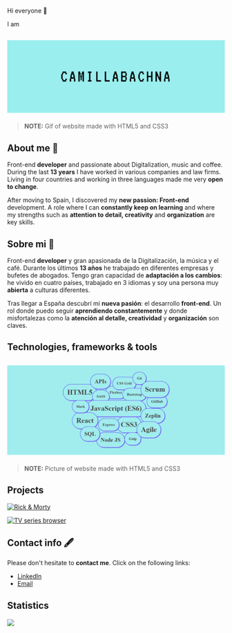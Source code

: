 Hi everyone :open_hands:

I am

<h2 align="center">
  <img src="images/camilla.gif" alt="Camilla name" width="600px" />
  <br>
</h2>

> **NOTE:** Gif of website made with HTML5 and CSS3

## About me :speech_balloon:

Front-end **developer** and passionate about Digitalization, music and coffee.
During the last **13 years** I have worked in various companies and law firms. Living in four countries and
working in three languages made me very **open to change**.

After moving to Spain, I discovered my **new passion: Front-end** development. A role where I can **constantly
keep on learning** and where my strengths such as **attention to detail, creativity** and **organization** are key
skills.

## Sobre mi :speech_balloon:

Front-end **developer** y gran apasionada de la Digitalización, la música y el café.
Durante los últimos **13 años** he trabajado en diferentes empresas y bufetes de abogados. Tengo gran
capacidad de **adaptación a los cambios**: he vivido en cuatro países, trabajado en 3 idiomas y soy una persona
muy **abierta** a culturas diferentes.

Tras llegar a España descubrí mi **nueva pasión**: el desarrollo **front-end**. Un rol donde puedo seguir
**aprendiendo constantemente** y donde misfortalezas como la **atención al detalle, creatividad** y **organización**
son claves.

## Technologies, frameworks & tools

<h2 align="center">
  <img src="images/technologies_frameworks_and_tools.png" alt="Camilla name" width="800px"/>
  <br>
</h2>

> **NOTE:** Picture of website made with HTML5 and CSS3

## Projects

[![Rick & Morty](https://github-readme-stats.vercel.app/api/pin/?username=camilla-bachna&repo=rick-and-morty&theme=cobalt)](https://github.com/camilla-bachna/rick-and-morty)

[![TV series browser](https://github-readme-stats.vercel.app/api/pin/?username=camilla-bachna&repo=tv-series-browser&theme=cobalt)](https://github.com/camilla-bachna/tv-series-browser)

## Contact info 🖋

Please don't hesitate to **contact me**. Click on the following links:

- [LinkedIn](https://www.linkedin.com/in/camilla-bachna)
- [Email](mailto:camilla.bachna@gmail.com?subject=[GitHub])

## Statistics

<img align="center" src="https://github-readme-stats.vercel.app/api/top-langs/?username=camilla-bachna&theme=cobalt" />
